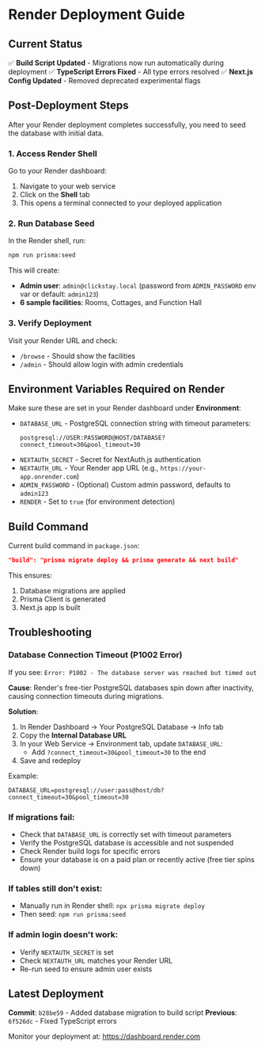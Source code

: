 # Render Deployment Guide

## Current Status

✅ **Build Script Updated** - Migrations now run automatically during deployment
✅ **TypeScript Errors Fixed** - All type errors resolved
✅ **Next.js Config Updated** - Removed deprecated experimental flags

## Post-Deployment Steps

After your Render deployment completes successfully, you need to seed the database with initial data.

### 1. Access Render Shell

Go to your Render dashboard:
1. Navigate to your web service
2. Click on the **Shell** tab
3. This opens a terminal connected to your deployed application

### 2. Run Database Seed

In the Render shell, run:

```bash
npm run prisma:seed
```

This will create:
- **Admin user**: `admin@clickstay.local` (password from `ADMIN_PASSWORD` env var or default: `admin123`)
- **6 sample facilities**: Rooms, Cottages, and Function Hall

### 3. Verify Deployment

Visit your Render URL and check:
- `/browse` - Should show the facilities
- `/admin` - Should allow login with admin credentials

## Environment Variables Required on Render

Make sure these are set in your Render dashboard under **Environment**:

- `DATABASE_URL` - PostgreSQL connection string with timeout parameters:
  ```
  postgresql://USER:PASSWORD@HOST/DATABASE?connect_timeout=30&pool_timeout=30
  ```
- `NEXTAUTH_SECRET` - Secret for NextAuth.js authentication
- `NEXTAUTH_URL` - Your Render app URL (e.g., `https://your-app.onrender.com`)
- `ADMIN_PASSWORD` - (Optional) Custom admin password, defaults to `admin123`
- `RENDER` - Set to `true` (for environment detection)

## Build Command

Current build command in `package.json`:
```json
"build": "prisma migrate deploy && prisma generate && next build"
```

This ensures:
1. Database migrations are applied
2. Prisma Client is generated
3. Next.js app is built

## Troubleshooting

### Database Connection Timeout (P1002 Error)

If you see: `Error: P1002 - The database server was reached but timed out`

**Cause**: Render's free-tier PostgreSQL databases spin down after inactivity, causing connection timeouts during migrations.

**Solution**:
1. In Render Dashboard → Your PostgreSQL Database → Info tab
2. Copy the **Internal Database URL**
3. In your Web Service → Environment tab, update `DATABASE_URL`:
   - Add `?connect_timeout=30&pool_timeout=30` to the end
4. Save and redeploy

Example:
```
DATABASE_URL=postgresql://user:pass@host/db?connect_timeout=30&pool_timeout=30
```

### If migrations fail:
- Check that `DATABASE_URL` is correctly set with timeout parameters
- Verify the PostgreSQL database is accessible and not suspended
- Check Render build logs for specific errors
- Ensure your database is on a paid plan or recently active (free tier spins down)

### If tables still don't exist:
- Manually run in Render shell: `npx prisma migrate deploy`
- Then seed: `npm run prisma:seed`

### If admin login doesn't work:
- Verify `NEXTAUTH_SECRET` is set
- Check `NEXTAUTH_URL` matches your Render URL
- Re-run seed to ensure admin user exists

## Latest Deployment

**Commit**: `b28be59` - Added database migration to build script
**Previous**: `6f526dc` - Fixed TypeScript errors

Monitor your deployment at: https://dashboard.render.com
